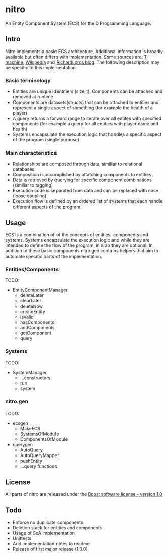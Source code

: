 # nitro

An Entity Component System (ECS) for the D Programming Language.

## Intro

Nitro implements a basic ECS architecture. Additional information is broadly available but often differs with implementation. Some sources are: [T-machine](http://t-machine.org/index.php/2007/09/03/entity-systems-are-the-future-of-mmog-development-part-1/), [Wikipedia](http://en.wikipedia.org/wiki/Entity_component_system) and [RichardLords blog](http://www.richardlord.net/blog/what-is-an-entity-framework). The following description may be specific to this implementation.

### Basic terminology

* Entities are unique identifiers (size_t). Components can be attached and removed at runtime.
* Components are datasets(structs) that can be attached to entities and represent a single aspect of something (for example the health of a player).
* A query returns a forward range to iterate over all entites with specified components (for example a query for all entities with player name and health) 
* Systems encapsulate the execution logic that handles a specific aspect of the program (single purpose).

### Main characteristics

* Relationships are composed through data, similiar to relational databases
* Composition is accomplished by attatching components to entities
* Data is retrieved by querying for specific component combinations (similiar to tagging)
* Execution code is separated from data and can be replaced with ease (loose coupling)
* Execution flow is defined by an ordered list of systems that each handle different aspects of the program.

## Usage

ECS is a combination of of the concepts of entities, components and systems. Systems encapsulate the execution logic and while they are intended to define the flow of the program, in nitro they are optional. In addition to these basic components nitro.gen contains helpers that aim to automate specific parts of the implementation.

### Entities/Components

TODO:
* EntityComponentManager
	* deleteLater
	* clearLater
	* deleteNow
	* createEntity
	* isValid
	* hasComponents
	* addComponents
	* getComponent
	* query

### Systems

TODO:
* SystemManager
    * ...constructors
    * run
    * system

### nitro.gen

#### 

TODO:
* ecsgen
    * MakeECS
	* SystemsOfModule
	* ComponentsOfModule
* querygen
    * AutoQuery
    * AutoQueryMapper
    * pushEntity
	* ...query functions

## License

All parts of nitro are released under the [Boost software license - version 1.0](https://github.com/Zoadian/nitro/blob/master/LICENSE.txt)
 
## Todo

* Enforce no duplicate components
* Deletion stack for entities and components
* Usage of SoA implementation
* Unittests
* Add implementation notes to readme
* Release of first major release (1.0.0)





